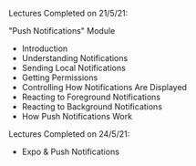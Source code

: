 Lectures Completed on 21/5/21:

"Push Notifications" Module
* Introduction
* Understanding Notifications
* Sending Local Notifications
* Getting Permissions
* Controlling How Notifications Are Displayed
* Reacting to Foreground Notifications
* Reacting to Background Notifications
* How Push Notifications Work

Lectures Completed on 24/5/21:

* Expo & Push Notifications